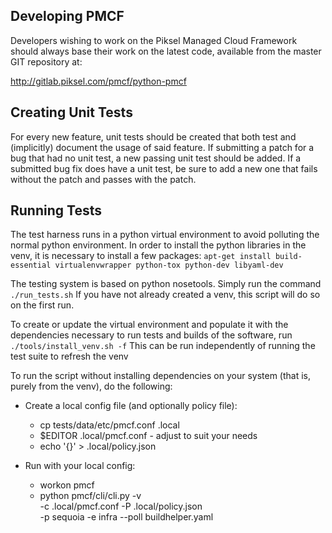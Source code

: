 Developing PMCF
---------------

Developers wishing to work on the Piksel Managed Cloud Framework
should always base their work on the latest code, available from
the master GIT repository at:

   http://gitlab.piksel.com/pmcf/python-pmcf

Creating Unit Tests
-------------------
For every new feature, unit tests should be created that both test and
(implicitly) document the usage of said feature. If submitting a patch for a
bug that had no unit test, a new passing unit test should be added. If a
submitted bug fix does have a unit test, be sure to add a new one that fails
without the patch and passes with the patch.

Running Tests
-------------
The test harness runs in a python virtual environment to avoid polluting
the normal python environment.  In order to install the python libraries in
the venv, it is necessary to install a few packages:
``apt-get install build-essential virtualenvwrapper python-tox python-dev libyaml-dev``

The testing system is based on python nosetools.  Simply run the command
``./run_tests.sh``
If you have not already created a venv, this script will do so on the first
run.

To create or update the virtual environment and populate it with the
dependencies necessary to run tests and builds of the software, run
``./tools/install_venv.sh -f``
This can be run independently of running the test suite to refresh the venv

To run the script without installing dependencies on your system (that is,
purely from the venv), do the following:

* Create a local config file (and optionally policy file):
  * cp tests/data/etc/pmcf.conf .local
  * $EDITOR .local/pmcf.conf - adjust to suit your needs
  * echo '{}' > .local/policy.json

* Run with your local config:
  * workon pmcf
  * python pmcf/cli/cli.py -v \
    -c .local/pmcf.conf -P .local/policy.json \
    -p sequoia -e infra --poll buildhelper.yaml
